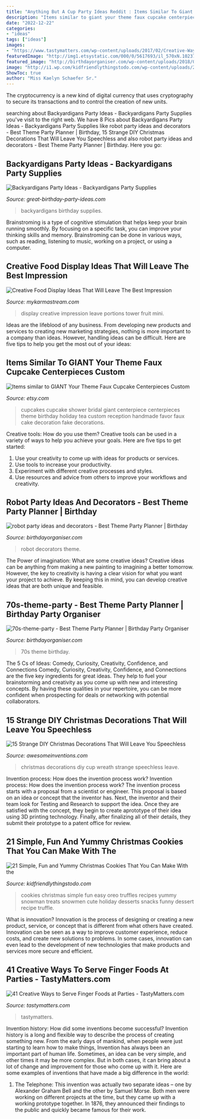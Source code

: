 ```yaml
---
title: "Anything But A Cup Party Ideas Reddit : Items Similar To Giant Your Theme Faux Cupcake Centerpieces Custom"
description: "Items similar to giant your theme faux cupcake centerpieces custom"
date: "2022-12-22"
categories:
- "ideas"
tags: ["ideas"]
images:
- "https://www.tastymatters.com/wp-content/uploads/2017/02/Creative-Ways-to-Serve-Finger-Foods-1c.jpg"
featuredImage: "http://img1.etsystatic.com/000/0/5617693/il_570xN.102379539.jpg"
featured_image: "http://birthdayorganiser.com/wp-content/uploads/2018/09/robot-party-ideas.jpg"
image: "http://i1.wp.com/kidfriendlythingstodo.com/wp-content/uploads/2016/11/cookies-1.jpg"
ShowToc: true
author: "Miss Kaelyn Schaefer Sr."
---
```



The cryptocurrency is a new kind of digital currency that uses cryptography to secure its transactions and to control the creation of new units.

	

		
searching about Backyardigans Party Ideas - Backyardigans Party Supplies you've visit to the right web. We have 8 Pics about Backyardigans Party Ideas - Backyardigans Party Supplies like robot party ideas and decorators - Best Theme Party Planner | Birthday, 15 Strange DIY Christmas Decorations That Will Leave You Speechless and also robot party ideas and decorators - Best Theme Party Planner | Birthday. Here you go:
		
    
## Backyardigans Party Ideas - Backyardigans Party Supplies

<img loading=lazy src="https://www.great-birthday-party-ideas.com/images/backyardigans-party.jpg" onerror="this.onerror=null;this.src='https://tse2.mm.bing.net/th?id=OIP.-DuYDpVhtnH66xGSkvL7bQHaHa&amp;pid=15.1';" alt="Backyardigans Party Ideas - Backyardigans Party Supplies">

_Source: great-birthday-party-ideas.com_

>backyardigans birthday supplies. 

	

Brainstroming is a type of cognitive stimulation that helps keep your brain running smoothly. By focusing on a specific task, you can improve your thinking skills and memory. Brainstroming can be done in various ways, such as reading, listening to music, working on a project, or using a computer.

    
## Creative Food Display Ideas That Will Leave The Best Impression

<img loading=lazy src="https://mykarmastream.com/wp-content/uploads/2017/05/food-display-ideas-10.jpg" onerror="this.onerror=null;this.src='https://tse1.mm.bing.net/th?id=OIP.-Xty1GuYSW2RJzsntdxx7QHaKA&amp;pid=15.1';" alt="Creative Food Display Ideas That Will Leave The Best Impression">

_Source: mykarmastream.com_

>display creative impression leave portions tower fruit mini. 

	

Ideas are the lifeblood of any business. From developing new products and services to creating new marketing strategies, nothing is more important to a company than ideas. However, handling ideas can be difficult. Here are five tips to help you get the most out of your ideas:

    
## Items Similar To GIANT Your Theme Faux Cupcake Centerpieces Custom

<img loading=lazy src="http://img1.etsystatic.com/000/0/5617693/il_570xN.102379539.jpg" onerror="this.onerror=null;this.src='https://tse2.mm.bing.net/th?id=OIP.rEyjYXiMBRNM7bY_Xw7RvQAAAA&amp;pid=15.1';" alt="Items similar to GIANT Your Theme Faux Cupcake Centerpieces Custom">

_Source: etsy.com_

>cupcakes cupcake shower bridal giant centerpiece centerpieces theme birthday holiday tea custom reception handmade favor faux cake decoration fake decorations. 

	

Creative tools: How do you use them?
Creative tools can be used in a variety of ways to help you achieve your goals. Here are five tips to get started: 
1. Use your creativity to come up with ideas for products or services.
2. Use tools to increase your productivity.
3. Experiment with different creative processes and styles.
4. Use resources and advice from others to improve your workflows and creativity.

    
## Robot Party Ideas And Decorators - Best Theme Party Planner | Birthday

<img loading=lazy src="http://birthdayorganiser.com/wp-content/uploads/2018/09/robot-party-ideas.jpg" onerror="this.onerror=null;this.src='https://tse4.mm.bing.net/th?id=OIP.-CaBjnsSKQOBwHNPJY5LXgHaKX&amp;pid=15.1';" alt="robot party ideas and decorators - Best Theme Party Planner | Birthday">

_Source: birthdayorganiser.com_

>robot decorators theme. 

	

The Power of imagination: What are some creative ideas?
Creative ideas can be anything from making a new painting to imagining a better tomorrow. However, the key to creativity is having a clear vision for what you want your project to achieve. By keeping this in mind, you can develop creative ideas that are both unique and feasible.

    
## 70s-theme-party - Best Theme Party Planner | Birthday Party Organiser

<img loading=lazy src="http://www.birthdayorganiser.com/wp-content/uploads/2017/04/70s-theme-party.jpg" onerror="this.onerror=null;this.src='https://tse1.mm.bing.net/th?id=OIP.YcLYiqgeulk-2St8BW2M8QHaHa&amp;pid=15.1';" alt="70s-theme-party - Best Theme Party Planner | Birthday Party Organiser">

_Source: birthdayorganiser.com_

>70s theme birthday. 

	

The 5 Cs of Ideas: Comedy, Curiosity, Creativity, Confidence, and Connections
Comedy, Curiosity, Creativity, Confidence, and Connections are the five key ingredients for great ideas. They help to fuel your brainstorming and creativity as you come up with new and interesting concepts. By having these qualities in your repertoire, you can be more confident when prospecting for deals or networking with potential collaborators.

    
## 15 Strange DIY Christmas Decorations That Will Leave You Speechless

<img loading=lazy src="http://www.awesomeinventions.com/wp-content/uploads/2014/12/red-disposable-cup-wreath.jpg" onerror="this.onerror=null;this.src='https://tse2.mm.bing.net/th?id=OIP.MUBqqCMrjxeIZEYd2UEfUwHaJ6&amp;pid=15.1';" alt="15 Strange DIY Christmas Decorations That Will Leave You Speechless">

_Source: awesomeinventions.com_

>christmas decorations diy cup wreath strange speechless leave. 

	

Invention process: How does the invention process work?
Invention process: How does the invention process work?
The invention process starts with a proposal from a scientist or engineer. This proposal is based on an idea or concept that the inventor has. Next, the inventor and their team look for Testing and Research to support the idea. Once they are satisfied with the concept, they begin to create aprototype of their idea using 3D printing technology. Finally, after finalizing all of their details, they submit their prototype to a patent office for review.

    
## 21 Simple, Fun And Yummy Christmas Cookies That You Can Make With The

<img loading=lazy src="http://i1.wp.com/kidfriendlythingstodo.com/wp-content/uploads/2016/11/cookies-1.jpg" onerror="this.onerror=null;this.src='https://tse2.mm.bing.net/th?id=OIP.rZWhng_dl2pHfea2l3AV-gHaKW&amp;pid=15.1';" alt="21 Simple, Fun and Yummy Christmas Cookies That You Can Make With the">

_Source: kidfriendlythingstodo.com_

>cookies christmas simple fun easy oreo truffles recipes yummy snowman treats snowmen cute holiday desserts snacks funny dessert recipe truffle. 

	

What is innovation?
Innovation is the process of designing or creating a new product, service, or concept that is different from what others have created. Innovation can be seen as a way to improve customer experience, reduce costs, and create new solutions to problems. In some cases, innovation can even lead to the development of new technologies that make products and services more secure and efficient.

    
## 41 Creative Ways To Serve Finger Foods At Parties - TastyMatters.com

<img loading=lazy src="https://www.tastymatters.com/wp-content/uploads/2017/02/Creative-Ways-to-Serve-Finger-Foods-1c.jpg" onerror="this.onerror=null;this.src='https://tse1.mm.bing.net/th?id=OIP.fPStN3tgkiyD-VJKZDkB5QHaKD&amp;pid=15.1';" alt="41 Creative Ways to Serve Finger Foods at Parties - TastyMatters.com">

_Source: tastymatters.com_

>tastymatters. 

	

Invention history: How did some inventions become successful?
Invention history is a long and flexible way to describe the process of creating something new. From the early days of mankind, when people were just starting to learn how to make things, Invention has always been an important part of human life. Sometimes, an idea can be very simple, and other times it may be more complex. But in both cases, it can bring about a lot of change and improvement for those who come up with it. Here are some examples of inventions that have made a big difference in the world:
1. The Telephone: This invention was actually two separate ideas – one by Alexander Graham Bell and the other by Samuel Morse. Both men were working on different projects at the time, but they came up with a working prototype together. In 1876, they announced their findings to the public and quickly became famous for their work.


